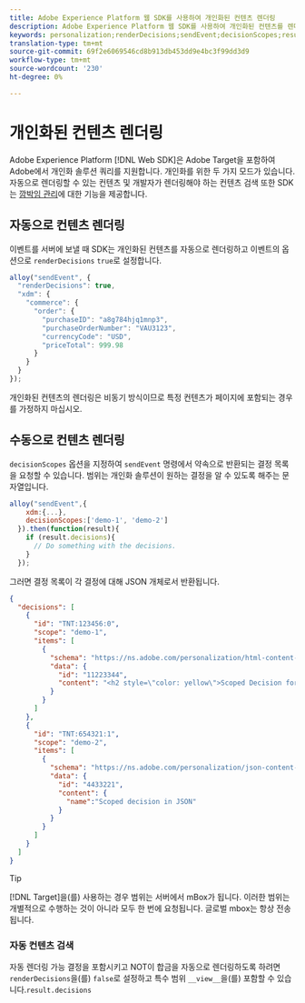 ```yaml
---
title: Adobe Experience Platform 웹 SDK를 사용하여 개인화된 컨텐츠 렌더링
description: Adobe Experience Platform 웹 SDK를 사용하여 개인화된 컨텐츠를 렌더링하는 방법을 알아봅니다.
keywords: personalization;renderDecisions;sendEvent;decisionScopes;result.decision;
translation-type: tm+mt
source-git-commit: 69f2e6069546cd8b913db453dd9e4bc3f99dd3d9
workflow-type: tm+mt
source-wordcount: '230'
ht-degree: 0%

---
```



# 개인화된 컨텐츠 렌더링

Adobe Experience Platform [!DNL Web SDK]은 Adobe Target을 포함하여 Adobe에서 개인화 솔루션 쿼리를 지원합니다. 개인화를 위한 두 가지 모드가 있습니다.자동으로 렌더링할 수 있는 컨텐츠 및 개발자가 렌더링해야 하는 컨텐츠 검색 또한 SDK는 [깜박임 관리](../personalization/manage-flicker.md)에 대한 기능을 제공합니다.

## 자동으로 컨텐츠 렌더링

이벤트를 서버에 보낼 때 SDK는 개인화된 컨텐츠를 자동으로 렌더링하고 이벤트의 옵션으로 `renderDecisions` `true`로 설정합니다.

```javascript
alloy("sendEvent", {
  "renderDecisions": true,
  "xdm": {
    "commerce": {
      "order": {
        "purchaseID": "a8g784hjq1mnp3",
        "purchaseOrderNumber": "VAU3123",
        "currencyCode": "USD",
        "priceTotal": 999.98
      }
    }
  }
});
```

개인화된 컨텐츠의 렌더링은 비동기 방식이므로 특정 컨텐츠가 페이지에 포함되는 경우를 가정하지 마십시오.

## 수동으로 컨텐츠 렌더링

`decisionScopes` 옵션을 지정하여 `sendEvent` 명령에서 약속으로 반환되는 결정 목록을 요청할 수 있습니다. 범위는 개인화 솔루션이 원하는 결정을 알 수 있도록 해주는 문자열입니다.

```javascript
alloy("sendEvent",{
    xdm:{...},
    decisionScopes:['demo-1', 'demo-2']
  }).then(function(result){
    if (result.decisions){
      // Do something with the decisions.
    }
  });
```

그러면 결정 목록이 각 결정에 대해 JSON 개체로서 반환됩니다.

```json
{
  "decisions": [
    {
      "id": "TNT:123456:0",
      "scope": "demo-1",
      "items": [
        {
          "schema": "https://ns.adobe.com/personalization/html-content-item",
          "data": {
            "id": "11223344",
            "content": "<h2 style=\"color: yellow\">Scoped Decision for location \"alloy-location-1\"</h2>"
          }
        }
      ]
    },
    {
      "id": "TNT:654321:1",
      "scope": "demo-2",
      "items": [
        {
          "schema": "https://ns.adobe.com/personalization/json-content-item",
          "data": {
            "id": "4433221",
            "content": {
              "name":"Scoped decision in JSON"
            }
          }
        }
      ]
    }
  ]
}
```

>[!TIP]
>
> [!DNL Target]을(를) 사용하는 경우 범위는 서버에서 mBox가 됩니다. 이러한 범위는 개별적으로 수행하는 것이 아니라 모두 한 번에 요청됩니다. 글로벌 mbox는 항상 전송됩니다.

### 자동 컨텐츠 검색

자동 렌더링 가능 결정을 포함시키고 NOT이 합금을 자동으로 렌더링하도록 하려면 `renderDecisions`을(를) `false`로 설정하고 특수 범위 `__view__`을(를) 포함할 수 있습니다.`result.decisions`
